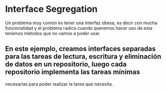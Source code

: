 # Interface Segregation

Un problema muy común es tener una interfaz obesa, es decir con mucha funcionalidad y el problema radica cuando queremos hacer uso de esta tenemos métodos que no vamos a poder usar.

## En este ejemplo, creamos interfaces separadas para las tareas de lectura, escritura y eliminación de datos en un repositorio, luego cada repositorio implementa las tareas mínimas 
necesarias para poder realizar la tarea que necesita.
